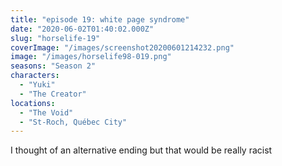 ```yaml
---
title: "episode 19: white page syndrome"
date: "2020-06-02T01:40:02.000Z"
slug: "horselife-19"
coverImage: "/images/screenshot20200601214232.png"
image: "/images/horselife98-019.png"
seasons: "Season 2"
characters:
  - "Yuki"
  - "The Creator"
locations:
  - "The Void"
  - "St-Roch, Québec City"
---
```


I thought of an alternative ending but that would be really racist
